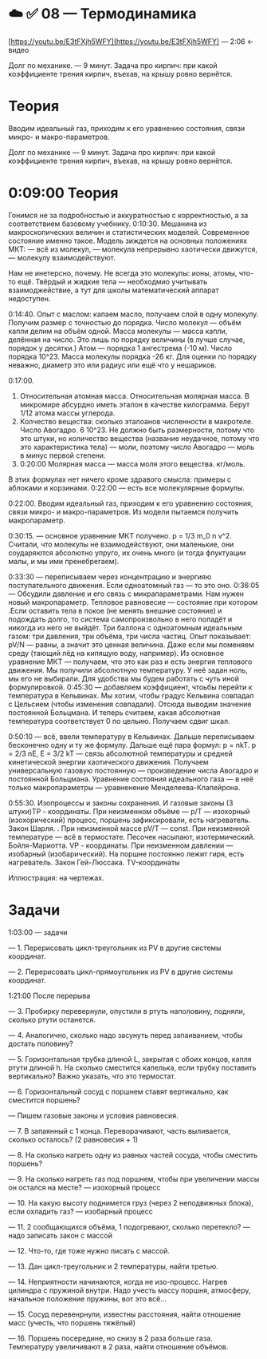 # ☁️ ✅ 08 — Термодинамика

[https://youtu.be/E3tFXjh5WFY](https://youtu.be/E3tFXjh5WFY) — 2:06 ← видео

Долг по механике. — 9 минут. Задача про кирпич: при какой коэффициенте трения кирпич, въехав, на крышу ровно вернётся.

# Теория

Вводим идеальный газ, приходим к его уравнению состояния, связи микро- и макро-параметров.

Долг по механике — 9 минут. Задача про кирпич: при какой коэффициенте трения кирпич, въехав, на крышу ровно вернётся.

# 0:09:00 Теория

Гонимся не за подробностью и аккуратностью с корректностью, а за соответствием базовому учебнику.
0:10:30. Мешанина из макроскопических величин и статистических моделей. Современное состояние именно такое.
Модель зиждется на основных положениях МКТ:
— всё из молекул,
— молекула непрерывно хаотически движутся,
— молекулу взаимодействуют.

Нам не инетерсно, почему. Не всегда это молекулы: ионы, атомы, что-то ещё.
Твёрдый и жидкие тела — необходмио учитывать взаимоджействие, а тут для школы математический аппарат недоступен.

0:14:40. Опыт с маслом: капаем масло, получаем слой в одну молекулу. Получим размер с точностью до порядка.
Число молекул — объём капли делим на объём одной. Масса молекулы — масса капли, делённая на число. Это лишь по порядку величины (в лучше случае, порядок у десятки.)
Атом — порядка 1 ангестрема (-10 м). Число порядка 10^23. Масса молекулы порядка -26 кг.
Для оценки по порядку неважно, диаметр это или радиус или ещё что у нешариков.

0:17:00.

1. Относительная атомная масса. Относительная молярная масса.
В микромире абсурдно иметь эталон в качестве килограмма. Берут 1/12 атома массы углерода.
2. Колчество вещества: сколько эталоанов численности в макротеле. Число Авогадро. 6 10^23. Не должно быть размерности, потому что это штуки, но количество вещества (название неудачное, потому что это характеристика тела) — моли, поэтому число Авогадро — моль в минус первой степени.
3. 0:20:00
Молярная масса — масса моля этого вещества. кг/моль.

В этих формулах нет ничего кроме здравого смысла: примеры с аблоками и корзинами.
0:22:00 — есть все молекулярные формулы.

0:22:00. Вводим идеальный газ, приходим к его уравнению состояния, связи микро- и макро-параметров.
Из модели пытаемся получить макропараметр.

0:30:15. — основное уравнение МКТ получено. p = 1/3 m_0 n v^2.
Считали, что молекулы не взаимодействуют, они маленькие, они соударяются абсолютно упруго, их очень много (и тогда флуктуации малы, и мы ими пренебрегаем).

0:33:30 — переписываем через концентрацию и энергияю поступательного движения. Если одноатомный газ — то это оно.
0:36:05 — Обсудили давление и его связь с микрапараметрами. Нам нужен новый макропараметр.
Тепловое равновесие — состояние при котором .Если оставить тела в покое (не менять внешние состояние) и подождать долго, то система самопроизвольно в него попадёт и никогда из него не выйдёт.
Три баллона с одноатомным идеальным газом: три давления, три объёма, три числа частиц. Опыт показывает: pV/N — равны, а значит это ценная величина. Даже если мы поменяем среду (тающий лёд на кипящую воду, например). Из основное уравнение МКТ — получаем, что это как раз и есть энергия теплового движения. Мы получили абсолютную температуру. У неё задан ноль, мы его не выбирали.
Для удобства мы будем работать с чуть иной формулировкой.
0:45:30 — добавляем коэффициент, чтоьбы перейти к температура в Кельвинах. Мы хотим, чтобы градус Кельвина совпадал с Цельсием (чтобы изменения совпадали). Отсюда выводим значение постоянной Больцмана. И теперь считаем, какая абсолютная температура соответствует 0 по цельию. Получаем сдвиг шкал.

0:50:10 — всё, ввели температуру в Кельвинах. Дальше переписываем бесконечно одну и ту же формулу.
Дальше ещё пара формул: p = nkT. p = 2/3 nE, E = 3/2 kT — связь абсолютной температуры и средней кинетической энергии хаотического движения.
Получаем универсальную газовую постоянную — произведение числа Авогадро и постоянной Больцмана.
Уравнение состояния идеального газа — в неё только макропараметры — уравненение Менделеева-Клапейрона.

0:55:30. Изопроцессы и законы сохранения. И газовые законы (3 штуки)TP - координаты.
При неизменном объёме — p/T — изохорный (изохорический) процесс, поршень зафиксировали, есть нагреватель. Закон Шарля. .
При неизменной массе pV/T — const.
При неизменной температуре — всё в термостате. Песочек насыпают, изотермический. Бойля-Мариотта.  VP - координаты.
При неизменном давлении — изобарный (изобарический). На поршне постоянно лежит гиря, есть нагреватель. Закон Гей-Люссака. TV-координаты

Иллюстрация: на чертежах.

# Задачи

1:03:00 — задачи

— 1. Перерисовать цикл-треугольник из PV в другие системы координат.

— 2. Перерисовать цикл-прямоугольник из PV в другие системы координат.

1:21:00 После перерыва

— 3. Пробирку перевернули, опустили в ртуть наполовину, подняли, сколько ртути останется.

— 4. Аналогично, сколько надо засунуть перед запаиванием, чтобы достать половину?

— 5. Горизонтальная трубка длиной L, закрытая с обоих концов, капля ртути длиной h. На сколько сместится капелька, если трубку поставить вертикально? Важно указать, что это термостат.

— 6. Горизонтальный сосуд с поршнем ставят вертикально, как сместится поршень?

— Пишем газовые законы и условия равновесия.

— 7. В запаянный с 1 конца. Переворачивают, часть выливается, сколько осталось? (2 равновесия + 1)

— 8. На сколько нагреть одну из равных частей сосуда, чтобы сместить поршень?

— 9. На сколько нагреть газ под поршнем, чтобы при увеличении массы он остался на месте? — изохорный процесс

— 10. На какую высоту поднимется груз (через 2 неподвижных блока), если охладить газ? — изобарный процесс

— 11. 2 сообщающихся объёма, 1 подогревают, сколько перетекло? — надо записать закон с массой

— 12. Что-то, где тоже нужно писать с массой.

— 13. Дан цикл-треугольник и 2 температуры, найти третью.

— 14. Неприятности начинаются, когда не изо-процесс. Нагрев цилиндра с пружиной внутри. Надо учесть массу поршня, атмосферу, начальное положение пружины, вот это всё…

— 15. Сосуд перевенрнули, известны расстояния, найти отношение масс (учесть, что поршень тяжёлый)

— 16. Поршень посередине, но снизу в 2 раза больше газа. Температуру увеличивают в 2 раза, найти отношение объёмов.